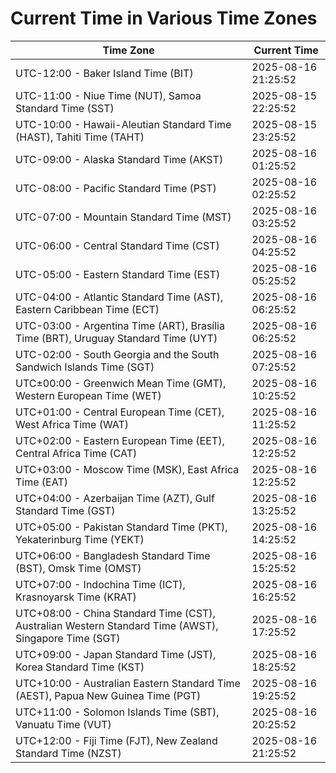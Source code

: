 # Current Time in Various Time Zones

| Time Zone | Current Time |
|-----------|--------------|
| UTC-12:00 - Baker Island Time (BIT) | 2025-08-16 21:25:52 |
| UTC-11:00 - Niue Time (NUT), Samoa Standard Time (SST) | 2025-08-15 22:25:52 |
| UTC-10:00 - Hawaii-Aleutian Standard Time (HAST), Tahiti Time (TAHT) | 2025-08-15 23:25:52 |
| UTC-09:00 - Alaska Standard Time (AKST) | 2025-08-16 01:25:52 |
| UTC-08:00 - Pacific Standard Time (PST) | 2025-08-16 02:25:52 |
| UTC-07:00 - Mountain Standard Time (MST) | 2025-08-16 03:25:52 |
| UTC-06:00 - Central Standard Time (CST) | 2025-08-16 04:25:52 |
| UTC-05:00 - Eastern Standard Time (EST) | 2025-08-16 05:25:52 |
| UTC-04:00 - Atlantic Standard Time (AST), Eastern Caribbean Time (ECT) | 2025-08-16 06:25:52 |
| UTC-03:00 - Argentina Time (ART), Brasília Time (BRT), Uruguay Standard Time (UYT) | 2025-08-16 06:25:52 |
| UTC-02:00 - South Georgia and the South Sandwich Islands Time (SGT) | 2025-08-16 07:25:52 |
| UTC±00:00 - Greenwich Mean Time (GMT), Western European Time (WET) | 2025-08-16 10:25:52 |
| UTC+01:00 - Central European Time (CET), West Africa Time (WAT) | 2025-08-16 11:25:52 |
| UTC+02:00 - Eastern European Time (EET), Central Africa Time (CAT) | 2025-08-16 12:25:52 |
| UTC+03:00 - Moscow Time (MSK), East Africa Time (EAT) | 2025-08-16 12:25:52 |
| UTC+04:00 - Azerbaijan Time (AZT), Gulf Standard Time (GST) | 2025-08-16 13:25:52 |
| UTC+05:00 - Pakistan Standard Time (PKT), Yekaterinburg Time (YEKT) | 2025-08-16 14:25:52 |
| UTC+06:00 - Bangladesh Standard Time (BST), Omsk Time (OMST) | 2025-08-16 15:25:52 |
| UTC+07:00 - Indochina Time (ICT), Krasnoyarsk Time (KRAT) | 2025-08-16 16:25:52 |
| UTC+08:00 - China Standard Time (CST), Australian Western Standard Time (AWST), Singapore Time (SGT) | 2025-08-16 17:25:52 |
| UTC+09:00 - Japan Standard Time (JST), Korea Standard Time (KST) | 2025-08-16 18:25:52 |
| UTC+10:00 - Australian Eastern Standard Time (AEST), Papua New Guinea Time (PGT) | 2025-08-16 19:25:52 |
| UTC+11:00 - Solomon Islands Time (SBT), Vanuatu Time (VUT) | 2025-08-16 20:25:52 |
| UTC+12:00 - Fiji Time (FJT), New Zealand Standard Time (NZST) | 2025-08-16 21:25:52 |
